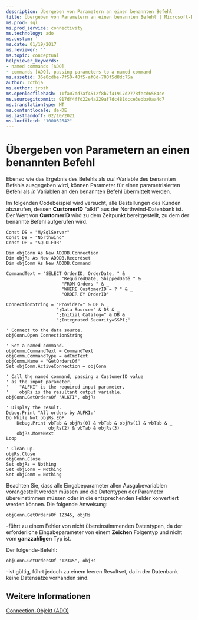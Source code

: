```yaml
---
description: Übergeben von Parametern an einen benannten Befehl
title: Übergeben von Parametern an einen benannten Befehl | Microsoft-Dokumentation
ms.prod: sql
ms.prod_service: connectivity
ms.technology: ado
ms.custom: ''
ms.date: 01/19/2017
ms.reviewer: ''
ms.topic: conceptual
helpviewer_keywords:
- named commands [ADO]
- commands [ADO], passing parameters to a named command
ms.assetid: 36e0cdbe-7f50-40f5-af0d-700f5d8dc75a
author: rothja
ms.author: jroth
ms.openlocfilehash: 11fa07dd7af4512f8b7f41917d2778fecd6584ce
ms.sourcegitcommit: 917df4ffd22e4a229af7dc481dcce3ebba0aa4d7
ms.translationtype: MT
ms.contentlocale: de-DE
ms.lasthandoff: 02/10/2021
ms.locfileid: "100032642"
---
```

# <a name="passing-parameters-to-a-named-command"></a>Übergeben von Parametern an einen benannten Befehl
Ebenso wie das Ergebnis des Befehls als *out* -Variable des benannten Befehls ausgegeben wird, können Parameter für einen parametrisierten Befehl als *in* Variablen an den benannten Befehl übermittelt werden.  
  
 Im folgenden Codebeispiel wird versucht, alle Bestellungen des Kunden abzurufen, dessen **CustomerID** "alkfi" aus der Northwind-Datenbank ist. Der Wert von **CustomerID** wird zu dem Zeitpunkt bereitgestellt, zu dem der benannte Befehl aufgerufen wird.  
  
```  
Const DS = "MySqlServer"  
Const DB = "Northwind"  
Const DP = "SQLOLEDB"  
  
Dim objConn As New ADODB.Connection  
Dim objRs As New ADODB.Recordset  
Dim objComm As New ADODB.Command  
  
CommandText = "SELECT OrderID, OrderDate, " & _  
                     "RequiredDate, ShippedDate " & _  
                     "FROM Orders " & _  
                     "WHERE CustomerID = ? " & _  
                     "ORDER BY OrderID"  
  
ConnectionString = "Provider=" & DP & _  
                   ";Data Source=" & DS & _  
                   ";Initial Catalog=" & DB & _  
                   ";Integrated Security=SSPI;"  
  
' Connect to the data source.  
objConn.Open ConnectionString  
  
' Set a named command.  
objComm.CommandText = CommandText  
objComm.CommandType = adCmdText  
objComm.Name = "GetOrdersOf"  
Set objComm.ActiveConnection = objConn  
  
' Call the named command, passing a CustomerID value  
' as the input parameter.   
'    "ALFKI" is the required input parameter,  
'    objRs is the resultant output variable.  
objConn.GetOrdersOf "ALKFI", objRs  
  
' Display the result.  
Debug.Print "All orders by ALFKI:"  
Do While Not objRs.EOF  
    Debug.Print vbTab & objRs(0) & vbTab & objRs(1) & vbTab & _  
                objRs(2) & vbTab & objRs(3)  
    objRs.MoveNext  
Loop  
  
' Clean up.  
objRs.Close  
objConn.Close  
Set objRs = Nothing  
Set objConn = Nothing  
Set objComm = Nothing  
```  
  
 Beachten Sie, dass alle Eingabeparameter allen Ausgabevariablen vorangestellt werden müssen und die Datentypen der Parameter übereinstimmen müssen oder in die entsprechenden Felder konvertiert werden können. Die folgende Anweisung:  
  
```  
objConn.GetOrdersOf 12345, objRs  
```  
  
 -führt zu einem Fehler von nicht übereinstimmenden Datentypen, da der erforderliche Eingabeparameter von einem **Zeichen** Folgentyp und nicht vom **ganzzahligen** Typ ist.  
  
 Der folgende-Befehl:  
  
```  
objConn.GetOrdersOf "12345", objRs  
```  
  
 -ist gültig, führt jedoch zu einem leeren Resultset, da in der Datenbank keine Datensätze vorhanden sind.  
  
## <a name="see-also"></a>Weitere Informationen  
 [Connection-Objekt (ADO)](../../../ado/reference/ado-api/connection-object-ado.md)
